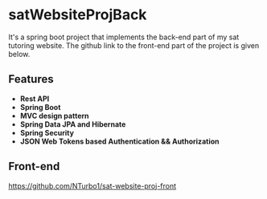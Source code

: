 # satWebsiteProjBack

It's a spring boot project that implements the back-end part of my sat tutoring website. The github link to the front-end part of the project is given below.

## Features

- **Rest API**
- **Spring Boot**
- **MVC design pattern**
- **Spring Data JPA and Hibernate**
- **Spring Security**
- **JSON Web Tokens based Authentication && Authorization**

## Front-end
https://github.com/NTurbo1/sat-website-proj-front
